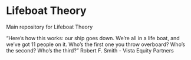 # Lifeboat Theory
Main repository for Lifeboat Theory

“Here’s how this works: our ship goes down. We’re all in a life boat, and we’ve got 11 people on it. Who’s the first one you throw overboard? Who’s the second? Who’s the third?” Robert F. Smith - Vista Equity Partners

